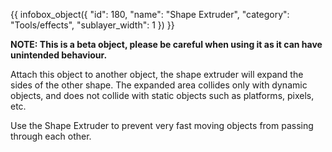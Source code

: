 {{ infobox_object({
	"id": 180,
	"name": "Shape Extruder",
	"category": "Tools/effects",
	"sublayer_width": 1
}) }}

**NOTE: This is a beta object, please be careful when using it as it can have unintended behaviour.**

Attach this object to another object, the shape extruder will expand the sides of the other shape. The expanded area collides only with dynamic objects, and does not collide with static objects such as platforms, pixels, etc.

Use the Shape Extruder to prevent very fast moving objects from passing through each other.
